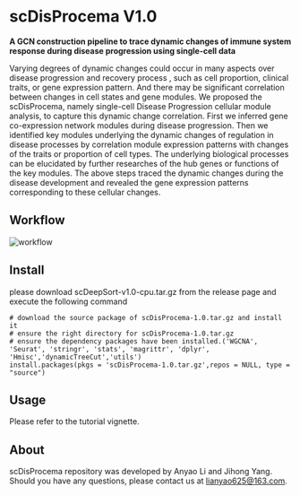 # scDisProcema V1.0
  __A GCN construction pipeline to trace dynamic changes of immune system response during disease progression using single-cell data__

Varying degrees of dynamic changes could occur in many aspects over disease progression and recovery process , such as cell proportion, clinical traits, or gene expression pattern. And there may be significant correlation between changes in cell states and gene modules. We proposed the scDisProcema, namely single-cell Disease Progression cellular module analysis, to capture this dynamic change correlation. First we inferred gene co-expression network modules during disease progression. Then we identified key modules underlying the dynamic changes of regulation in disease processes by correlation module expression patterns with changes of the traits or proportion of cell types. The underlying biological processes can be elucidated by further researches of the hub genes or functions of the key modules. The above steps traced the dynamic changes during the disease development and revealed the gene expression patterns corresponding to these cellular changes.

## Workflow
![workflow]([URL](/fig/Fig2_00.tif) "Workflow")

## Install
  please download scDeepSort-v1.0-cpu.tar.gz from the release page and execute the following command
  
    # download the source package of scDisProcema-1.0.tar.gz and install it
    # ensure the right directory for scDisProcema-1.0.tar.gz
    # ensure the dependency packages have been installed.('WGCNA', 'Seurat', 'stringr', 'stats', 'magrittr', 'dplyr', 'Hmisc','dynamicTreeCut','utils')
    install.packages(pkgs = 'scDisProcema-1.0.tar.gz',repos = NULL, type = "source")
  
## Usage
Please refer to the tutorial vignette.

## About
scDisProcema repository was developed by Anyao Li and Jihong Yang. Should you have any questions, please contact us at lianyao625@163.com.
